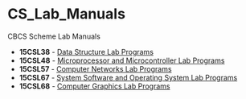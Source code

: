# CS_Lab_Manuals
CBCS Scheme Lab Manuals

- **15CSL38** - [Data Structure Lab Programs](/3rd_Sem/Data_Structure_Lab)
- **15CSL48** - [Microprocessor and Microcontroller Lab Programs](/4th_Sem/Microprocessor_Lab)
- **15CSL57** - [Computer Networks Lab Programs](/5th_Sem/Computer_Networks_Lab)
- **15CSL67** - [System Software and Operating System Lab Programs](/6th_Sem/SS_OS_Lab_Programs)
- **15CSL68** - [Computer Graphics Lab Programs](/6th_Sem/CG_Lab_Programs)
